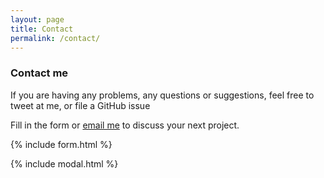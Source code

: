 ```yaml
---
layout: page
title: Contact
permalink: /contact/
---
```


### Contact me

If you are having any problems, any questions or suggestions, feel free to tweet at me, or file a GitHub issue

Fill in the form or [email me](mailto:{{site.email}}) to discuss your next project.

{% include form.html %}

{% include modal.html %}

